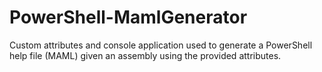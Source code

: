 # PowerShell-MamlGenerator
Custom attributes and console application used to generate a PowerShell help file (MAML) given an assembly using the provided attributes.

